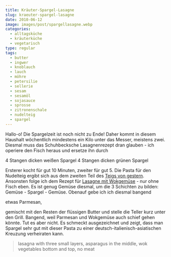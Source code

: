```yaml
---
title: Kräuter-Spargel-Lasagne
slug: kraeuter-spargel-lasagne
date: 2010-06-12
image: images/post/spargellasagne.webp
categories: 
  - alltagsküche
  - kräuterküche
  - vegetarisch
type: regular
tags: 
  - butter
  - ingwer
  - knoblauch
  - lauch
  - möhre
  - petersilie
  - sellerie
  - sesam
  - sesamöl
  - sojasauce
  - sprosse
  - zitronenschale
  - nudelteig
  - spargel
---
```


Hallo-o! Die Spargelzeit ist noch nicht zu Ende! Daher kommt in diesem Haushalt wöchentlich mindestens ein Kilo unter das Messer, meistens zwei. Diesmal muss das Schuhbecksche Lasagnenrezept dran glauben - ich operiere den Fisch heraus und ersetze ihn durch

4 Stangen dicken weißen Spargel 4 Stangen dicken grünen Spargel

Ersterer kocht für gut 10 Minuten, zweiter für gut 5. Die Pasta für den Nudelteig ergibt sich aus dem zweiten Teil des [Teigs von gestern](../kraeuterpasta-mit-letscho). Ansonsten folge ich dem Rezept für [Lasagne mit Wokgemüse](../lasagne-mit-lachsforelle-und-wokgemuese) - nur ohne Fisch eben. Es ist genug Gemüse diesmal, um die 3 Schichten zu bilden: Gemüse - Spargel - Gemüse. Obenauf gebe ich ich diesmal bangend

etwas Parmesan,

gemischt mit den Resten der flüssigen Butter und stelle die Teller kurz unter den Grill. Bangend, weil Parmesan und Wokgemüse auch schief gehen könnte. Tut es aber nicht. Es schmeckt ausgezeichnet und zeigt, dass man Spargel sehr gut mit dieser Pasta zu einer deutsch-italienisch-asiatischen Kreuzung verheiraten kann.

> lasagna with three small layers, asparagus in the middle, wok vegetables bottom and top, no meat

